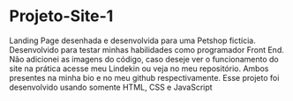 # Projeto-Site-1
Landing Page desenhada e desenvolvida para uma Petshop fictícia. Desenvolvido para testar minhas habilidades como programador Front End.
Não adicionei as imagens do código, caso deseje ver o funcionamento do site na prática acesse meu Lindekin ou veja no meu repositório. Ambos presentes na minha
bio e no meu github respectivamente.
Esse projeto foi desenvolvido usando somente HTML, CSS e JavaScript
